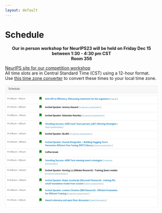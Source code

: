 ```yaml
---
layout: default
---
```


# Schedule
<p align="center">
<b>Our in person workshop for NeurIPS23 will be held on Friday Dec 15 between 1:30 - 4:30 pm CST</b><br>
<b>Room 356</b><br>
</p>

[NeurIPS site for our competition workshop](https://neurips.cc/virtual/2023/competition/66594)<br>
All time slots are in Central Standard Time (CST) using a 12-hour format. Use [this time zone converter](https://www.thetimezoneconverter.com) to convert these times to your local time zone.<br>

![Local Image](workshop_schedule.jpg)
